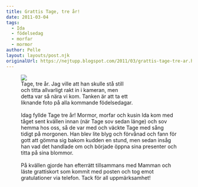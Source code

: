 ```yaml
---
title: Grattis Tage, tre år!
date: 2011-03-04
tags: 
  - Ida
  - födelsedag
  - morfar
  - mormor	
author: Pelle
layout: layouts/post.njk
originalUrl: https://nejtupp.blogspot.com/2011/03/grattis-tage-tre-ar.html
---
```


<figure>
	<img src="../../../../img/Tages%2Bf%25C3%25B6delsedag-_MG_7921.jpg"><br>
	<figcaption>Tage, tre år. Jag ville att han skulle stå still<br>och titta allvarligt rakt in i kameran, men<br>detta var så nära vi kom. Tanken är att ta ett<br>liknande foto på alla kommande födelsedagar.<br></span></span></div><br>Idag fyllde Tage tre år! Mormor, morfar och kusin Ida kom med tåget sent kvällen innan (när Tage sov sedan länge) och sov hemma hos oss, så de var med och väckte Tage med sång tidigt på morgonen. Han blev lite blyg och förvånad och fann för gott att gömma sig bakom kudden en stund, men sedan insåg han vad det handlade om och började öppna sina presenter och titta på sina blommor.<br><br>På kvällen gjorde han efterrätt tillsammans med Mamman och läste grattiskort som kommit med posten och tog emot gratulationer via telefon. Tack för all uppmärksamhet!
